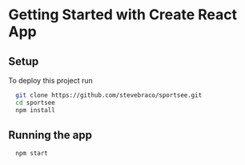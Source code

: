 # Getting Started with Create React App

## Setup

To deploy this project run

```bash
  git clone https://github.com/stevebraco/sportsee.git
  cd sportsee
  npm install
```

## Running the app

```bash
  npm start
```

